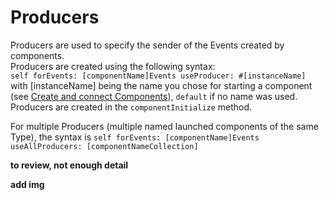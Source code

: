 # Producers
Producers are used to specify the sender of the Events created by components. \
Producers are created using the following syntax: \
`self forEvents: [componentName]Events useProducer: #[instanceName]` \
with [instanceName] being the name you chose for starting a component (see [Create and connect Components](https://github.com/OpenSmock/Molecule/blob/main/documentation/Create%20and%20connect%20Components)), `default` if no name was used. \
Producers are created in the `componentInitialize` method.

For multiple Producers (multiple named launched components of the same Type), the syntax is
`self forEvents: [componentName]Events useAllProducers: [componentNameCollection]`

**to review, not enough detail**

**add img**
